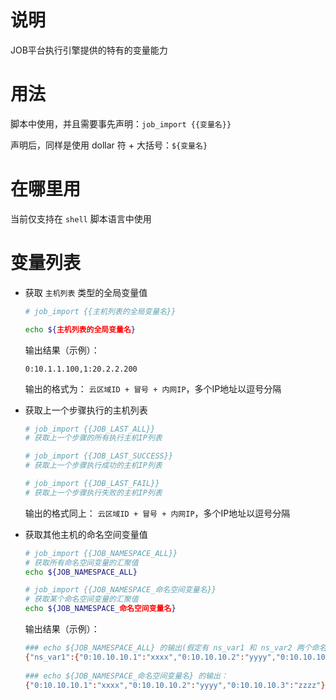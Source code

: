# 说明

JOB平台执行引擎提供的特有的变量能力

# 用法

  脚本中使用，并且需要事先声明：`job_import {{变量名}}`

  声明后，同样是使用 dollar 符 + 大括号：`${变量名}`

# 在哪里用

  当前仅支持在 `shell` 脚本语言中使用

# 变量列表

  - 获取 `主机列表` 类型的全局变量值

    ```bash
    # job_import {{主机列表的全局变量名}}
    
    echo ${主机列表的全局变量名}
    ```

    输出结果（示例）：

    ```
    0:10.1.1.100,1:20.2.2.200
    ```

    输出的格式为： `云区域ID + 冒号 + 内网IP`，多个IP地址以逗号分隔

  - 获取上一个步骤执行的主机列表

    ```bash
    # job_import {{JOB_LAST_ALL}}
    # 获取上一个步骤的所有执行主机IP列表
    
    # job_import {{JOB_LAST_SUCCESS}}
    # 获取上一个步骤执行成功的主机IP列表
    
    # job_import {{JOB_LAST_FAIL}}
    # 获取上一个步骤执行失败的主机IP列表
    ```

    输出的格式同上： `云区域ID + 冒号 + 内网IP`，多个IP地址以逗号分隔

  - 获取其他主机的命名空间变量值
  
    ```bash
    # job_import {{JOB_NAMESPACE_ALL}}
    # 获取所有命名空间变量的汇聚值
    echo ${JOB_NAMESPACE_ALL}
    
    # job_import {{JOB_NAMESPACE_命名空间变量名}}
    # 获取某个命名空间变量的汇聚值
    echo ${JOB_NAMESPACE_命名空间变量名}
    ```

    输出结果（示例）：
  
    ```bash
    ### echo ${JOB_NAMESPACE_ALL} 的输出(假定有 ns_var1 和 ns_var2 两个命名空间类型全局变量)：
    {"ns_var1":{"0:10.10.10.1":"xxxx","0:10.10.10.2":"yyyy","0:10.10.10.3":"zzzz"},"ns_var2":{"0:20.20.20.1":"aaaa","0:20.20.20.2":"bbbb","0:20.20.20.3":"cccc","0:20.20.20.4":"dddd"}}
      
    ### echo ${JOB_NAMESPACE_命名空间变量名} 的输出：
    {"0:10.10.10.1":"xxxx","0:10.10.10.2":"yyyy","0:10.10.10.3":"zzzz"}
    ```